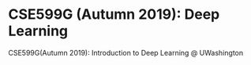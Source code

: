 # CSE599G (Autumn 2019): Deep Learning
CSE599G(Autumn 2019): Introduction to Deep Learning @ UWashington

